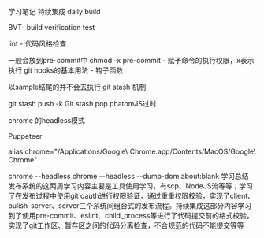 学习笔记
持续集成
daily build

BVT- build verification test

lint - 代码风格检查

一般会放到pre-commit中
chmod -x pre-commit - 赋予命令的执行权限，x表示执行
git hooks的基本用法 - 钩子函数

以sample结尾的并不会去执行
git stash 机制

git stash push -k
Git stash pop
phatomJS过时

chrome 的headless模式

Puppeteer

alias chrome="/Applications/Google\ Chrome.app/Contents/MacOS/Google\ Chrome"

chrome --headless
chrome --headless --dump-dom about:blank
学习总结
发布系统的这两周学习内容主要是工具使用学习，有scp、NodeJS流等等；学习了在发布过程中使用git oauth进行权限验证，通过重重权限校验，实现了client、pulish-server、server三个系统间组合式的发布流程。持续集成这部分内容学习到了使用pre-commit、eslint、child_process等进行了代码提交前的格式校验，实现了git工作区、暂存区之间的代码分离检查，不合规范的代码不能提交等等